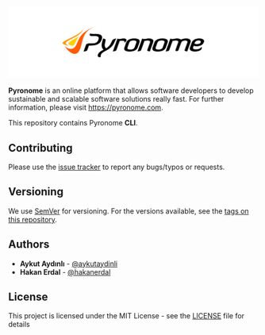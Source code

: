 ![Pyronome CLI Public Repository](README.png "Pyronome CLI Public Repository")

**Pyronome** is an online platform that allows software developers to develop sustainable and scalable software solutions really fast. For further information, please visit https://pyronome.com.

This repository contains Pyronome **CLI**.

## Contributing

Please use the [issue tracker](https://github.com/pyronome/cli/issues) to report any bugs/typos or requests.

## Versioning

We use [SemVer](http://semver.org/) for versioning. For the versions available, see the [tags on this repository](https://github.com/pyronome/cli/tags). 

## Authors

* **Aykut Aydınlı** - [@aykutaydinli](https://github.com/aykutaydinli)
* **Hakan Erdal** - [@hakanerdal](https://github.com/hakanerdal)

## License

This project is licensed under the MIT License - see the [LICENSE](LICENSE) file for details
